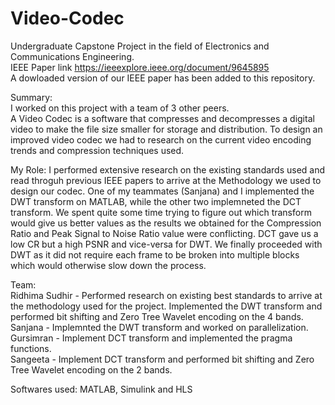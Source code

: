# Video-Codec
Undergraduate Capstone Project in the field of Electronics and Communications Engineering. <br>
IEEE Paper link https://ieeexplore.ieee.org/document/9645895 <br>
A dowloaded version of our IEEE paper has been added to this repository.

Summary: <br>
I worked on this project with a team of 3 other peers.<br> A Video Codec is a software that compresses and decompresses a digital video to make the file size smaller for storage and distribution. To design an improved video codec we had to research on the current video encoding trends and compression techniques used. <br> 

My Role: I performed extensive research on the existing standards used and read throguh previous IEEE papers to arrive at the Methodology we used to design our codec. One of my teammates (Sanjana) and I implemented the DWT transform on MATLAB, while the other two implemneted the DCT transform. We spent quite some time trying to figure out which transform would give us better values as the results we obtained for the Compression Ratio and Peak Signal to Noise Ratio value were conflicting. DCT gave us a low CR but a high PSNR and vice-versa for DWT. We finally proceeded with DWT as it did not require each frame to be broken into multiple blocks which would otherwise slow down the process. <br>

Team: <br>Ridhima Sudhir - Performed research on existing best standards to arrive at the methodology used for the project. Implemented the DWT transform and performed bit shifting and Zero Tree Wavelet encoding on the 4 bands. <br>
Sanjana - Implemnted the DWT transform and worked on parallelization. <br>
Gursimran - Implement DCT transform and implemented the pragma functions. <br>
Sangeeta - Implement DCT transform  and performed bit shifting and Zero Tree Wavelet encoding on the 2 bands. <br>

Softwares used: MATLAB, Simulink and HLS
